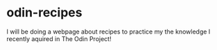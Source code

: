 # odin-recipes

I will be doing a webpage about recipes to practice my the knowledge I recently aquired in The Odin Project!